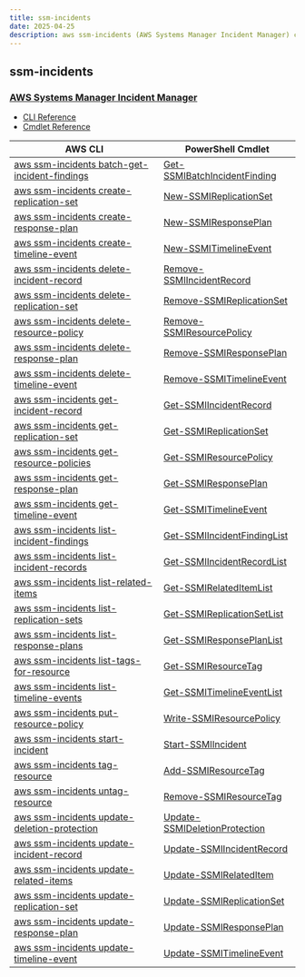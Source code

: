 ```yaml
---
title: ssm-incidents
date: 2025-04-25
description: aws ssm-incidents (AWS Systems Manager Incident Manager) command/cmdlet list.
---
```


## ssm-incidents

### [AWS Systems Manager Incident Manager](https://aws.amazon.com/systems-manager/)

* [CLI Reference](https://awscli.amazonaws.com/v2/documentation/api/latest/reference/ssm-incidents/index.html)
* [Cmdlet Reference](https://docs.aws.amazon.com/powershell/latest/reference/items/SSMIncidents_cmdlets.html)

|AWS CLI|PowerShell Cmdlet|
|----|----|
|[aws ssm-incidents batch-get-incident-findings](https://awscli.amazonaws.com/v2/documentation/api/latest/reference/ssm-incidents/batch-get-incident-findings.html)|[Get-SSMIBatchIncidentFinding](https://docs.aws.amazon.com/powershell/latest/reference/items/Get-SSMIBatchIncidentFinding.html)|
|[aws ssm-incidents create-replication-set](https://awscli.amazonaws.com/v2/documentation/api/latest/reference/ssm-incidents/create-replication-set.html)|[New-SSMIReplicationSet](https://docs.aws.amazon.com/powershell/latest/reference/items/New-SSMIReplicationSet.html)|
|[aws ssm-incidents create-response-plan](https://awscli.amazonaws.com/v2/documentation/api/latest/reference/ssm-incidents/create-response-plan.html)|[New-SSMIResponsePlan](https://docs.aws.amazon.com/powershell/latest/reference/items/New-SSMIResponsePlan.html)|
|[aws ssm-incidents create-timeline-event](https://awscli.amazonaws.com/v2/documentation/api/latest/reference/ssm-incidents/create-timeline-event.html)|[New-SSMITimelineEvent](https://docs.aws.amazon.com/powershell/latest/reference/items/New-SSMITimelineEvent.html)|
|[aws ssm-incidents delete-incident-record](https://awscli.amazonaws.com/v2/documentation/api/latest/reference/ssm-incidents/delete-incident-record.html)|[Remove-SSMIIncidentRecord](https://docs.aws.amazon.com/powershell/latest/reference/items/Remove-SSMIIncidentRecord.html)|
|[aws ssm-incidents delete-replication-set](https://awscli.amazonaws.com/v2/documentation/api/latest/reference/ssm-incidents/delete-replication-set.html)|[Remove-SSMIReplicationSet](https://docs.aws.amazon.com/powershell/latest/reference/items/Remove-SSMIReplicationSet.html)|
|[aws ssm-incidents delete-resource-policy](https://awscli.amazonaws.com/v2/documentation/api/latest/reference/ssm-incidents/delete-resource-policy.html)|[Remove-SSMIResourcePolicy](https://docs.aws.amazon.com/powershell/latest/reference/items/Remove-SSMIResourcePolicy.html)|
|[aws ssm-incidents delete-response-plan](https://awscli.amazonaws.com/v2/documentation/api/latest/reference/ssm-incidents/delete-response-plan.html)|[Remove-SSMIResponsePlan](https://docs.aws.amazon.com/powershell/latest/reference/items/Remove-SSMIResponsePlan.html)|
|[aws ssm-incidents delete-timeline-event](https://awscli.amazonaws.com/v2/documentation/api/latest/reference/ssm-incidents/delete-timeline-event.html)|[Remove-SSMITimelineEvent](https://docs.aws.amazon.com/powershell/latest/reference/items/Remove-SSMITimelineEvent.html)|
|[aws ssm-incidents get-incident-record](https://awscli.amazonaws.com/v2/documentation/api/latest/reference/ssm-incidents/get-incident-record.html)|[Get-SSMIIncidentRecord](https://docs.aws.amazon.com/powershell/latest/reference/items/Get-SSMIIncidentRecord.html)|
|[aws ssm-incidents get-replication-set](https://awscli.amazonaws.com/v2/documentation/api/latest/reference/ssm-incidents/get-replication-set.html)|[Get-SSMIReplicationSet](https://docs.aws.amazon.com/powershell/latest/reference/items/Get-SSMIReplicationSet.html)|
|[aws ssm-incidents get-resource-policies](https://awscli.amazonaws.com/v2/documentation/api/latest/reference/ssm-incidents/get-resource-policies.html)|[Get-SSMIResourcePolicy](https://docs.aws.amazon.com/powershell/latest/reference/items/Get-SSMIResourcePolicy.html)|
|[aws ssm-incidents get-response-plan](https://awscli.amazonaws.com/v2/documentation/api/latest/reference/ssm-incidents/get-response-plan.html)|[Get-SSMIResponsePlan](https://docs.aws.amazon.com/powershell/latest/reference/items/Get-SSMIResponsePlan.html)|
|[aws ssm-incidents get-timeline-event](https://awscli.amazonaws.com/v2/documentation/api/latest/reference/ssm-incidents/get-timeline-event.html)|[Get-SSMITimelineEvent](https://docs.aws.amazon.com/powershell/latest/reference/items/Get-SSMITimelineEvent.html)|
|[aws ssm-incidents list-incident-findings](https://awscli.amazonaws.com/v2/documentation/api/latest/reference/ssm-incidents/list-incident-findings.html)|[Get-SSMIIncidentFindingList](https://docs.aws.amazon.com/powershell/latest/reference/items/Get-SSMIIncidentFindingList.html)|
|[aws ssm-incidents list-incident-records](https://awscli.amazonaws.com/v2/documentation/api/latest/reference/ssm-incidents/list-incident-records.html)|[Get-SSMIIncidentRecordList](https://docs.aws.amazon.com/powershell/latest/reference/items/Get-SSMIIncidentRecordList.html)|
|[aws ssm-incidents list-related-items](https://awscli.amazonaws.com/v2/documentation/api/latest/reference/ssm-incidents/list-related-items.html)|[Get-SSMIRelatedItemList](https://docs.aws.amazon.com/powershell/latest/reference/items/Get-SSMIRelatedItemList.html)|
|[aws ssm-incidents list-replication-sets](https://awscli.amazonaws.com/v2/documentation/api/latest/reference/ssm-incidents/list-replication-sets.html)|[Get-SSMIReplicationSetList](https://docs.aws.amazon.com/powershell/latest/reference/items/Get-SSMIReplicationSetList.html)|
|[aws ssm-incidents list-response-plans](https://awscli.amazonaws.com/v2/documentation/api/latest/reference/ssm-incidents/list-response-plans.html)|[Get-SSMIResponsePlanList](https://docs.aws.amazon.com/powershell/latest/reference/items/Get-SSMIResponsePlanList.html)|
|[aws ssm-incidents list-tags-for-resource](https://awscli.amazonaws.com/v2/documentation/api/latest/reference/ssm-incidents/list-tags-for-resource.html)|[Get-SSMIResourceTag](https://docs.aws.amazon.com/powershell/latest/reference/items/Get-SSMIResourceTag.html)|
|[aws ssm-incidents list-timeline-events](https://awscli.amazonaws.com/v2/documentation/api/latest/reference/ssm-incidents/list-timeline-events.html)|[Get-SSMITimelineEventList](https://docs.aws.amazon.com/powershell/latest/reference/items/Get-SSMITimelineEventList.html)|
|[aws ssm-incidents put-resource-policy](https://awscli.amazonaws.com/v2/documentation/api/latest/reference/ssm-incidents/put-resource-policy.html)|[Write-SSMIResourcePolicy](https://docs.aws.amazon.com/powershell/latest/reference/items/Write-SSMIResourcePolicy.html)|
|[aws ssm-incidents start-incident](https://awscli.amazonaws.com/v2/documentation/api/latest/reference/ssm-incidents/start-incident.html)|[Start-SSMIIncident](https://docs.aws.amazon.com/powershell/latest/reference/items/Start-SSMIIncident.html)|
|[aws ssm-incidents tag-resource](https://awscli.amazonaws.com/v2/documentation/api/latest/reference/ssm-incidents/tag-resource.html)|[Add-SSMIResourceTag](https://docs.aws.amazon.com/powershell/latest/reference/items/Add-SSMIResourceTag.html)|
|[aws ssm-incidents untag-resource](https://awscli.amazonaws.com/v2/documentation/api/latest/reference/ssm-incidents/untag-resource.html)|[Remove-SSMIResourceTag](https://docs.aws.amazon.com/powershell/latest/reference/items/Remove-SSMIResourceTag.html)|
|[aws ssm-incidents update-deletion-protection](https://awscli.amazonaws.com/v2/documentation/api/latest/reference/ssm-incidents/update-deletion-protection.html)|[Update-SSMIDeletionProtection](https://docs.aws.amazon.com/powershell/latest/reference/items/Update-SSMIDeletionProtection.html)|
|[aws ssm-incidents update-incident-record](https://awscli.amazonaws.com/v2/documentation/api/latest/reference/ssm-incidents/update-incident-record.html)|[Update-SSMIIncidentRecord](https://docs.aws.amazon.com/powershell/latest/reference/items/Update-SSMIIncidentRecord.html)|
|[aws ssm-incidents update-related-items](https://awscli.amazonaws.com/v2/documentation/api/latest/reference/ssm-incidents/update-related-items.html)|[Update-SSMIRelatedItem](https://docs.aws.amazon.com/powershell/latest/reference/items/Update-SSMIRelatedItem.html)|
|[aws ssm-incidents update-replication-set](https://awscli.amazonaws.com/v2/documentation/api/latest/reference/ssm-incidents/update-replication-set.html)|[Update-SSMIReplicationSet](https://docs.aws.amazon.com/powershell/latest/reference/items/Update-SSMIReplicationSet.html)|
|[aws ssm-incidents update-response-plan](https://awscli.amazonaws.com/v2/documentation/api/latest/reference/ssm-incidents/update-response-plan.html)|[Update-SSMIResponsePlan](https://docs.aws.amazon.com/powershell/latest/reference/items/Update-SSMIResponsePlan.html)|
|[aws ssm-incidents update-timeline-event](https://awscli.amazonaws.com/v2/documentation/api/latest/reference/ssm-incidents/update-timeline-event.html)|[Update-SSMITimelineEvent](https://docs.aws.amazon.com/powershell/latest/reference/items/Update-SSMITimelineEvent.html)|

